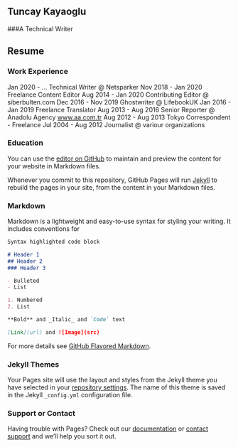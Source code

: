 ## Tuncay Kayaoglu
###A Technical Writer

## Resume
### Work Experience
Jan 2020 - ...		Technical Writer @ Netsparker
Nov 2018 - Jan 2020	Freelance Content Editor 
Aug 2014 - Jan 2020	Contributing Editor @ siberbulten.com
Dec 2016 - Nov 2019	Ghostwriter @ LifebookUK
Jan 2016 - Jan 2019	Freelance Translator
Aug 2013 - Aug 2016	Senior Reporter @ Anadolu Agency www.aa.com.tr
Aug 2012 - Aug 2013	Tokyo Correspondent - Freelance
Jul 2004 - Aug 2012	Journalist @ variour organizations

### Education
 

You can use the [editor on GitHub](https://github.com/tunc-ay/me/edit/main/README.md) to maintain and preview the content for your website in Markdown files.

Whenever you commit to this repository, GitHub Pages will run [Jekyll](https://jekyllrb.com/) to rebuild the pages in your site, from the content in your Markdown files.

### Markdown

Markdown is a lightweight and easy-to-use syntax for styling your writing. It includes conventions for

```markdown
Syntax highlighted code block

# Header 1
## Header 2
### Header 3

- Bulleted
- List

1. Numbered
2. List

**Bold** and _Italic_ and `Code` text

[Link](url) and ![Image](src)
```

For more details see [GitHub Flavored Markdown](https://guides.github.com/features/mastering-markdown/).

### Jekyll Themes

Your Pages site will use the layout and styles from the Jekyll theme you have selected in your [repository settings](https://github.com/tunc-ay/me/settings). The name of this theme is saved in the Jekyll `_config.yml` configuration file.

### Support or Contact

Having trouble with Pages? Check out our [documentation](https://docs.github.com/categories/github-pages-basics/) or [contact support](https://support.github.com/contact) and we’ll help you sort it out.
